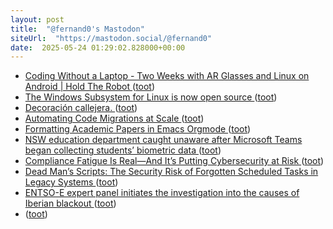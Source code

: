 ```yaml
---
layout: post
title:  "@fernand0's Mastodon"
siteUrl:  "https://mastodon.social/@fernand0"
date:  2025-05-24 01:29:02.828000+00:00
---
```

*  [Coding Without a Laptop - Two Weeks with AR Glasses and Linux on Android \| Hold The Robot ](https://holdtherobot.com/blog/2025/05/11/linux-on-android-with-ar-glasses) ([toot](https://mastodon.social/@fernand0/114560214160186194))
*  [The Windows Subsystem for Linux is now open source ](https://blogs.windows.com/windowsdeveloper/2025/05/19/the-windows-subsystem-for-linux-is-now-open-source) ([toot](https://mastodon.social/@fernand0/114558377759985485))
*  [Decoración callejera. ](https://avecesunafoto.wordpress.com/2025/05/22/decoracion-callejera) ([toot](https://mastodon.social/@fernand0/114558018222625570))
*  [Automating Code Migrations at Scale ](https://blog.allegro.tech/2024/09/automating-code-migrations-at-scale.htm) ([toot](https://mastodon.social/@fernand0/114557992328451959))
*  [Formatting Academic Papers in Emacs Orgmode   ](https://roosnaflak.com/tech-and-research/academic-formatting-org-mode/) ([toot](https://mastodon.social/@fernand0/114557783345211429))
*  [NSW education department caught unaware after Microsoft Teams began collecting students’ biometric data ](https://www.theguardian.com/australia-news/2025/may/19/nsw-education-department-caught-unaware-after-microsoft-teams-began-collecting-students-biometric-dat) ([toot](https://mastodon.social/@fernand0/114557567159569981))
*  [Compliance Fatigue Is Real—And It’s Putting Cybersecurity at Risk ](https://www.tripwire.com/state-of-security/compliance-fatigue-real-and-its-putting-cybersecurity-ris) ([toot](https://mastodon.social/@fernand0/114557293294194681))
*  [Dead Man’s Scripts: The Security Risk of Forgotten Scheduled Tasks in Legacy Systems ](https://www.tripwire.com/state-of-security/dead-mans-scripts-security-risk-forgotten-scheduled-tasks-legacy-system) ([toot](https://mastodon.social/@fernand0/114557089563710112))
*  [ENTSO-E expert panel initiates the investigation into the causes of Iberian blackout ](https://www.entsoe.eu/news/2025/05/09/entso-e-expert-panel-initiates-the-investigation-into-the-causes-of-iberian-blackout) ([toot](https://mastodon.social/@fernand0/114556871760315647))
*  [ ](https://masto.es/@JProl) ([toot](https://mastodon.social/@fernand0/114556748413087499))
